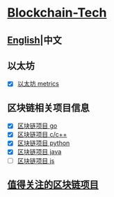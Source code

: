 # [Blockchain-Tech](https://futurever.github.io/blockchain-tech)

## [English](README.md)|中文

## 以太坊

* [x] [以太坊 metrics](ethereum/go-ethereum-metrics.md)

## 区块链相关项目信息

* [x] [区块链项目 go](projects/blockchain-in-go.md)
* [x] [区块链项目 c/c++](projects/blockchain-in-c-and-c++.md)
* [x] [区块链项目 python](projects/blockchain-in-python.md)
* [x] [区块链项目 java](projects/blockchain-in-java.md)
* [ ] [区块链项目 js](projects/blockchain-in-js.md)

## [值得关注的区块链项目](blockchain-worth-reading.md)
